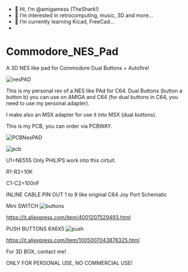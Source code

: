 - 👋 Hi, I’m @amigamess (TheShark!)
- 👀 I’m interested in retrocomputing, music, 3D and more...
- 🌱 I’m currently learning Kicad, FreeCad...
- 
# Commodore_NES_Pad
A 3D NES like pad for Commodore Dual Buttons + Autofire!

![nesPAD](https://github.com/user-attachments/assets/cdfcb489-d0ae-49f6-bf2f-f40ce70fc11a)

This is my personal rev of a NES like PAd for C64. 
Dual Buttons (button a button b) you can use on AMIGA and C64 (for dual buttons in C64, you need to use my personal adapter).

I make also an MSX adapter for use it into MSX (dual buttons).

This is my PCB, you can order via PCBWAY.

![PCBNesPAD](https://github.com/user-attachments/assets/7ab0d6a4-e32f-49d2-abbd-120b9159cf05)

![pcb](https://github.com/user-attachments/assets/497b510f-aaac-4276-b87a-ad5f9f68075a)

U1=NE555 Only PHILIPS work into this cirtuit.

R1-R2=10K

C1-C2=100nF

INLINE CABLE PIN OUT 1 to 9 like original C64 Joy Port Schematic

Mini SWITCH
![buttons](https://github.com/user-attachments/assets/ba3c8c8d-bd2d-47fd-bc37-4d4de9f911fc)

https://it.aliexpress.com/item/4001207529493.html

PUSH BUTTONS 6X6X5
![push](https://github.com/user-attachments/assets/5e4249b4-99ae-4bf1-986d-abc3814cc963)

https://it.aliexpress.com/item/1005007043876325.html

For 3D BOX, contact me!



ONLY FOR PERSONAL USE, NO COMMERCIAL USE!










